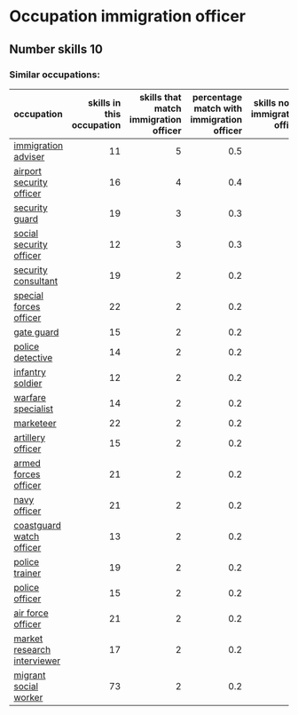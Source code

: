 # Occupation immigration officer
## Number skills 10
### Similar occupations:
| occupation                                                    |   skills in this occupation |   skills that match immigration officer |   percentage match with immigration officer |   skills not in immigration officer |
|:--------------------------------------------------------------|----------------------------:|----------------------------------------:|--------------------------------------------:|------------------------------------:|
| [immigration adviser](immigration_adviser.md)                 |                          11 |                                       5 |                                         0.5 |                                   6 |
| [airport security officer](airport_security_officer.md)       |                          16 |                                       4 |                                         0.4 |                                  12 |
| [security guard](security_guard.md)                           |                          19 |                                       3 |                                         0.3 |                                  16 |
| [social security officer](social_security_officer.md)         |                          12 |                                       3 |                                         0.3 |                                   9 |
| [security consultant](security_consultant.md)                 |                          19 |                                       2 |                                         0.2 |                                  17 |
| [special forces officer](special_forces_officer.md)           |                          22 |                                       2 |                                         0.2 |                                  20 |
| [gate guard](gate_guard.md)                                   |                          15 |                                       2 |                                         0.2 |                                  13 |
| [police detective](police_detective.md)                       |                          14 |                                       2 |                                         0.2 |                                  12 |
| [infantry soldier](infantry_soldier.md)                       |                          12 |                                       2 |                                         0.2 |                                  10 |
| [warfare specialist](warfare_specialist.md)                   |                          14 |                                       2 |                                         0.2 |                                  12 |
| [marketeer](marketeer.md)                                     |                          22 |                                       2 |                                         0.2 |                                  20 |
| [artillery officer](artillery_officer.md)                     |                          15 |                                       2 |                                         0.2 |                                  13 |
| [armed forces officer](armed_forces_officer.md)               |                          21 |                                       2 |                                         0.2 |                                  19 |
| [navy officer](navy_officer.md)                               |                          21 |                                       2 |                                         0.2 |                                  19 |
| [coastguard watch officer](coastguard_watch_officer.md)       |                          13 |                                       2 |                                         0.2 |                                  11 |
| [police trainer](police_trainer.md)                           |                          19 |                                       2 |                                         0.2 |                                  17 |
| [police officer](police_officer.md)                           |                          15 |                                       2 |                                         0.2 |                                  13 |
| [air force officer](air_force_officer.md)                     |                          21 |                                       2 |                                         0.2 |                                  19 |
| [market research interviewer](market_research_interviewer.md) |                          17 |                                       2 |                                         0.2 |                                  15 |
| [migrant social worker](migrant_social_worker.md)             |                          73 |                                       2 |                                         0.2 |                                  71 |
